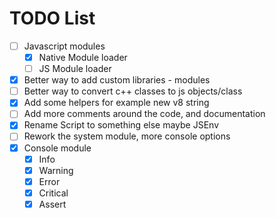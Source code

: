 # TODO List

- [ ] Javascript modules
    - [x] Native Module loader
    - [ ] JS Module loader
- [x] Better way to add custom libraries - modules
- [ ] Better way to convert c++ classes to js objects/class
- [x] Add some helpers for example new v8 string
- [ ] Add more comments around the code, and documentation
- [x] Rename Script to something else maybe JSEnv
- [ ] Rework the system module, more console options
- [x] Console module
    - [x] Info
    - [x] Warning
    - [x] Error
    - [x] Critical
    - [x] Assert